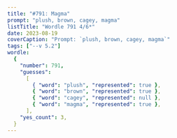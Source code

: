 ```yaml
---
title: "#791: Magma"
prompt: "plush, brown, cagey, magma"
listTitle: "Wordle 791 4/6*"
date: 2023-08-19
coverCaption: "Prompt: `plush, brown, cagey, magma`"
tags: ["--v 5.2"]
wordle:
  {
    "number": 791,
    "guesses":
      [
        { "word": "plush", "represented": true },
        { "word": "brown", "represented": true },
        { "word": "cagey", "represented": null },
        { "word": "magma", "represented": true },
      ],
    "yes_count": 3,
  }
---
```

